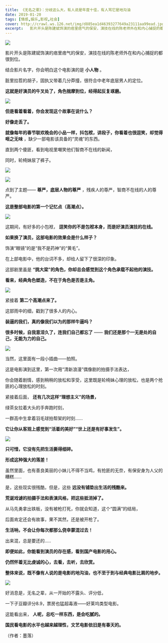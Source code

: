 ```yaml
---
title: 《无名之辈》：分歧这么大，有人说是年度十佳，有人骂它是地沟油
date: 2019-01-20
tags: [情感,娱乐,影视,社会]
cover: http://crawl.ws.126.net/img/d885ea1d46393277649a23111aa99ead.jpg
excerpt:   影片开头是陈建斌饰演的痞里痞气的保安，演技在线的陈老师外在和内心捕捉的都很到位。结合影片名
---
```

![](http://crawl.ws.126.net/img/d885ea1d46393277649a23111aa99ead.jpg)  

影片开头是陈建斌饰演的痞里痞气的保安，演技在线的陈老师外在和内心捕捉的都很到位。

结合影片名字，你会明白这个电影演的是 **小人物** 。

脏里拉茬的胡子，固执又带着几分莽撞，很符合中老年底层男人的定位。

**这就是好演员的牛叉处了，角色揣摩到位，经得起反复琢磨。**

![](http://crawl.ws.126.net/img/ea9cf5e558bcfa8cd8fee3067255019a.jpg)  

**但是看着看着，你会发现这个故事在说什么？**

**好像走丢了。**

**就像每年的春节联欢晚会的小品一样，抖包袱，讲段子，你看着也很逗笑，却觉得咂之无味** ，缺少一部电影该具备的“灵魂”的东西。

直到两个傻匪，看到电视里嘲笑他们智商不在线的新闻，

同时，轮椅妹尿了裤子。

![](http://crawl.ws.126.net/img/5bcabe383b341b73996924714f488152.jpg)  

![](http://crawl.ws.126.net/img/a183077c324c21631dac0726eeb03d95.jpg)  

点到了主题—— **尊严，底层人物的尊严** ，残疾人的尊严，智商不在线的人的尊严。

**这是整部电影的第一个记忆点（高潮点）。**

![](http://crawl.ws.126.net/img/85b668b0d9ea08bf51e1a825f09bb545.jpg)  

这期间，有好多的小包袱， **逗笑你的不是包袱本身，而是好演员演技的在线。**

**如果换了演员，这部电影的效果会是什么样子？**

饰演“眼镜”的是“我不是药神”的“黄毛”。

在上部电影中，他的台词不多，却给人留下了很深的印象。

这部剧里虽是 **“挑大梁”的角色，你却总会感觉到这个角色承载不起他的演技。**

**看来，经典角色塑造，不在于角色是否是主角。**

![](http://crawl.ws.126.net/img/107917a7d5ede703268bc724254312f7.jpg)  

紧接着 **第二个高潮点来了。**

这部雨中的细，戳到了很多人的内心。

**装逼的我们，真的像我们以为的那样牛逼吗？**

**很多时候，自我意淫久了，连我们自己都忘了** —— **我们还是那个一无是处的自己，无能为力的自己。**

![](http://crawl.ws.126.net/img/ca0037dee10fd930d7dfe59388d726e9.jpg)  

当然，这里面有一段小插曲——拍照。

这是电影演到这里，第一次用“清新浪漫”偶像剧的拍摄手法表达，

你会随着剧情，感到稍稍的放松和享受，这里既是轮椅妹心理的放松，也是两个抢匪的心理放松的时刻。

紧接着后面， **还有几次这样“理想主义”的场景，**

绿茶女拉着大头的手奔跑时刻，

一群高中生拿着羽毛球拍帮架的时刻……

**它让你从客观上感觉到“活着的美好”“世上还是有好事发生”。**

![](http://crawl.ws.126.net/img/6fbde00b4e00388ba68199ef25328455.jpg)  

**只可惜，它没有先把生活撕得细碎。**

**形成这种强大的落差！**

虽然里面，也有善良美丽的小妹儿不得不当鸡，有抢匪的无奈，有保安身为人父的糟糕......

是，这些现实很残酷，但是，这些 **远没有铺垫出生活的残酷来。**

**荒诞戏谑的拍摄手法和表演风格，把这些抵消掉了。**

从马先勇拿出铁板，没有被枪打死，你就会知道，这个“圆满”的结局，

后面肯定还会有故事，果不其然，还是被开枪了。

**生活呐，不会让你每次都那么侥幸蒙混过去！**

出来混，总是要还的.....

**即便如此，你能看到演员的存在感，看到国产电影的用心。**

**仍然怀着无比虔诚的心，去看，去听，去欣赏。**

**整体来说，既不像有人说的是电影的地沟油，也不至于到与经典电影比肩的地步。**

![](http://crawl.ws.126.net/img/4d2f9d9ff1e81117e387ce0f1b595742.jpg)  

好消息是，无名之辈，从一开始的不露头、评分低，

一下子豆瓣评分8.9，票房也猛超毒液——好莱坞类型电影。

这能看出来， **人呢，总吃一样东西，是会吃腻的。**

**国民看电影的水平也越来越理性，文艺电影依旧是有春天的。**

（作者：墨落）

